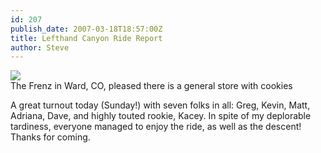 ```yaml
---
id: 207
publish_date: 2007-03-18T18:57:00Z
title: Lefthand Canyon Ride Report
author: Steve
---
```


![](http://lh3.ggpht.com/_zoD15FRZxcs/SuFRrUFQgJI/AAAAAAAAA34/RScRZWm5HBA/s2400/P1010081.JPG)  
The Frenz in Ward, CO, pleased there is a general store with cookies

A great turnout today (Sunday!) with seven folks in all: Greg, Kevin, Matt, Adriana, Dave, and highly touted rookie, Kacey. In spite of my deplorable tardiness, everyone managed to enjoy the ride, as well as the descent! Thanks for coming.
